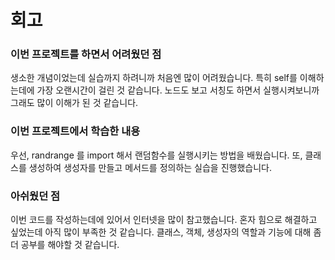 # 회고

### 이번 프로젝트를 하면서 어려웠던 점
생소한 개념이었는데 실습까지 하려니까 처음엔 많이 어려웠습니다. 특히 self를 이해하는데에 가장 오랜시간이 걸린 것 같습니다. 노드도 보고 서칭도 하면서 실행시켜보니까 그래도 많이 이해가 된 것 같습니다.

### 이번 프로젝트에서 학습한 내용
우선, randrange 를 import 해서 랜덤함수를 실행시키는 방법을 배웠습니다. 또, 클래스를 생성하여 생성자를 만들고 메서드를 정의하는 실습을 진행했습니다.  

### 아쉬웠던 점
이번 코드를 작성하는데에 있어서 인터넷을 많이 참고했습니다. 혼자 힘으로 해결하고 싶었는데 아직 많이 부족한 것 같습니다. 클래스, 객체, 생성자의 역할과 기능에 대해 좀 더 공부를 해야할 것 같습니다.

